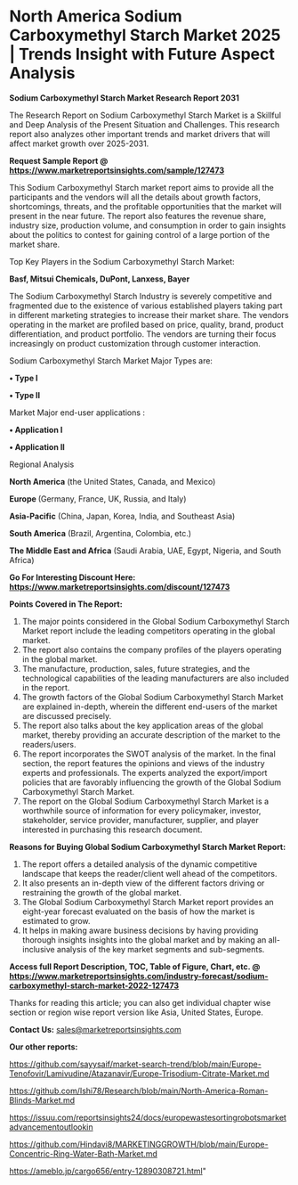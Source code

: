 # North America Sodium Carboxymethyl Starch Market 2025 | Trends Insight with Future Aspect Analysis

<strong>Sodium Carboxymethyl Starch Market Research Report 2031</strong>

The Research Report on Sodium Carboxymethyl Starch Market is a Skillful and Deep Analysis of the Present Situation and Challenges. This research report also analyzes other important trends and market drivers that will affect market growth over 2025-2031.

<strong>Request Sample Report @ <a href=https://www.marketreportsinsights.com/sample/127473>https://www.marketreportsinsights.com/sample/127473</a></strong>

This Sodium Carboxymethyl Starch market report aims to provide all the participants and the vendors will all the details about growth factors, shortcomings, threats, and the profitable opportunities that the market will present in the near future. The report also features the revenue share, industry size, production volume, and consumption in order to gain insights about the politics to contest for gaining control of a large portion of the market share.

Top Key Players in the Sodium Carboxymethyl Starch Market:

<strong>Basf, Mitsui Chemicals, DuPont, Lanxess, Bayer</strong>

The Sodium Carboxymethyl Starch Industry is severely competitive and fragmented due to the existence of various established players taking part in different marketing strategies to increase their market share. The vendors operating in the market are profiled based on price, quality, brand, product differentiation, and product portfolio. The vendors are turning their focus increasingly on product customization through customer interaction.

Sodium Carboxymethyl Starch Market Major Types are:

<strong>• Type I

• Type II</strong>

Market Major end-user applications :

<strong>• Application I

• Application II</strong>

Regional Analysis

</u><strong><b>North America</b></strong> (the United States, Canada, and Mexico)

<strong><b>Europe </b></strong>(Germany, France, UK, Russia, and Italy)

<strong><b>Asia-Pacific</b></strong> (China, Japan, Korea, India, and Southeast Asia)

<strong><b>South America</b></strong> (Brazil, Argentina, Colombia, etc.)

<strong><b>The Middle East and Africa</b></strong> (Saudi Arabia, UAE, Egypt, Nigeria, and South Africa)

<strong>Go For Interesting Discount Here: <a href=https://www.marketreportsinsights.com/discount/127473>https://www.marketreportsinsights.com/discount/127473</a></strong>

<strong>Points Covered in The Report:</strong>
<ol>
  <li>The major points considered in the Global Sodium Carboxymethyl Starch Market report include the leading competitors operating in the global market.</li>
  <li>The report also contains the company profiles of the players operating in the global market.</li>
  <li>The manufacture, production, sales, future strategies, and the technological capabilities of the leading manufacturers are also included in the report.</li>
  <li>The growth factors of the Global Sodium Carboxymethyl Starch Market are explained in-depth, wherein the different end-users of the market are discussed precisely.</li>
  <li>The report also talks about the key application areas of the global market, thereby providing an accurate description of the market to the readers/users.</li>
  <li>The report incorporates the SWOT analysis of the market. In the final section, the report features the opinions and views of the industry experts and professionals. The experts analyzed the export/import policies that are favorably influencing the growth of the Global Sodium Carboxymethyl Starch Market.</li>
  <li>The report on the Global Sodium Carboxymethyl Starch Market is a worthwhile source of information for every policymaker, investor, stakeholder, service provider, manufacturer, supplier, and player interested in purchasing this research document.</li>
</ol>
<strong>Reasons for Buying Global Sodium Carboxymethyl Starch Market Report:</strong>

<ol>
  <li>The report offers a detailed analysis of the dynamic competitive landscape that keeps the reader/client well ahead of the competitors.</li>
  <li>It also presents an in-depth view of the different factors driving or restraining the growth of the global market.</li>
  <li>The Global Sodium Carboxymethyl Starch Market report provides an eight-year forecast evaluated on the basis of how the market is estimated to grow.</li>
  <li>It helps in making aware business decisions by having providing thorough insights insights into the global market and by making an all-inclusive analysis of the key market segments and sub-segments.</li>
</ol>
<strong>Access full Report Description, TOC, Table of Figure, Chart, etc. @ <a href=https://www.marketreportsinsights.com/industry-forecast/sodium-carboxymethyl-starch-market-2022-127473>https://www.marketreportsinsights.com/industry-forecast/sodium-carboxymethyl-starch-market-2022-127473</a></strong>


Thanks for reading this article; you can also get individual chapter wise section or region wise report version like Asia, United States, Europe.

<strong>Contact Us:</strong>
sales@marketreportsinsights.com

<strong>Our other reports:</strong>

<a href=https://github.com/sayysaif/market-search-trend/blob/main/Europe-Tenofovir/Lamivudine/Atazanavir/Europe-Trisodium-Citrate-Market.md>https://github.com/sayysaif/market-search-trend/blob/main/Europe-Tenofovir/Lamivudine/Atazanavir/Europe-Trisodium-Citrate-Market.md</a>

<a href=https://github.com/Ishi78/Research/blob/main/North-America-Roman-Blinds-Market.md>https://github.com/Ishi78/Research/blob/main/North-America-Roman-Blinds-Market.md</a>

<a href=https://issuu.com/reportsinsights24/docs/europewastesortingrobotsmarketadvancementoutlookin>https://issuu.com/reportsinsights24/docs/europewastesortingrobotsmarketadvancementoutlookin</a>

<a href=https://github.com/Hindavi8/MARKETINGGROWTH/blob/main/Europe-Concentric-Ring-Water-Bath-Market.md>https://github.com/Hindavi8/MARKETINGGROWTH/blob/main/Europe-Concentric-Ring-Water-Bath-Market.md</a>

<a href=https://ameblo.jp/cargo656/entry-12890308721.html>https://ameblo.jp/cargo656/entry-12890308721.html</a>"
